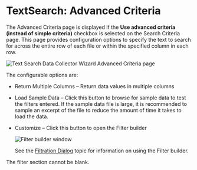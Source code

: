 # TextSearch: Advanced Criteria

The Advanced Criteria page is displayed if the **Use advanced criteria (instead of simple
criteria)** checkbox is selected on the Search Criteria page. This page provides configuration
options to specify the text to search for across the entire row of each file or within the specified
column in each row.

![Text Search Data Collector Wizard Advanced Criteria page](/img/versioned_docs/accessanalyzer_11.6/accessanalyzer/admin/datacollector/textsearch/advancedcriteria.webp)

The configurable options are:

- Return Multiple Columns – Return data values in multiple columns
- Load Sample Data – Click this button to browse for sample data to test the filters entered. If the
  sample data file is large, it is recommended to sample an excerpt of the file to reduce the amount
  of time it takes to load the data.
- Customize – Click this button to open the Filter builder

  ![Filter builder window](/img/versioned_docs/accessanalyzer_11.6/accessanalyzer/admin/datacollector/textsearch/filterbuilder.webp)

  See the
  [Filtration Dialog](/docs/accessanalyzer/11.6/accessanalyzer/admin/navigate/datagrid.md#filtration-dialog)
  topic for information on using the Filter builder.

The filter section cannot be blank.
